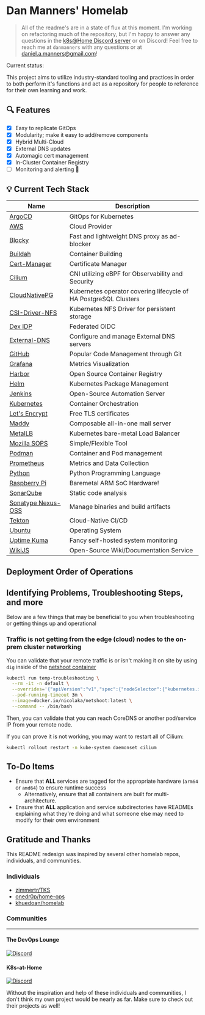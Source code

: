 # Dan Manners' Homelab

> All of the readme's are in a state of flux at this moment. I'm working on refactoring much of the repository, but I'm happy to answer any questions in the [k8s@Home Discord server](https://discord.gg/k8s-at-home) or on Discord! Feel free to reach me at `danmanners` with any questions or at [daniel.a.manners@gmail.com](mailto:daniel.a.manners@gmail.com)!

Current status:
  
This project aims to utilize industry-standard tooling and practices in order to both perform it's functions and act as a repository for people to reference for their own learning and work.

## 🔍 Features

- [x] Easy to replicate GitOps
- [x] Modularity; make it easy to add/remove components
- [x] Hybrid Multi-Cloud
- [x] External DNS updates
- [x] Automagic cert management
- [x] In-Cluster Container Registry
- [ ] Monitoring and alerting 🚧

## 💡 Current Tech Stack

| Name                                                                     | Description                                                      |
| ------------------------------------------------------------------------ | ---------------------------------------------------------------- |
| [ArgoCD](https://argoproj.github.io/cd/)                                 | GitOps for Kubernetes                                            |
| [AWS](https://aws.amazon.com/)                                           | Cloud Provider                                                   |
| [Blocky](https://github.com/0xERR0R/blocky)                              | Fast and lightweight DNS proxy as ad-blocker                     |
| [Buildah](https://github.com/containers/buildah/)                        | Container Building                                               |
| [Cert-Manager](https://cert-manager.io/docs/)                            | Certificate Manager                                              |
| [Cilium](https://cilium.io/)                                             | CNI utilizing eBPF for Observability and Security                |
| [CloudNativePG](https://cloudnative-pg.io/)                              | Kubernetes operator covering lifecycle of HA PostgreSQL Clusters |
| [CSI-Driver-NFS](https://github.com/kubernetes-csi/csi-driver-nfs)       | Kubernetes NFS Driver for persistent storage                     |
| [Dex IDP](https://dexidp.io/)                                            | Federated OIDC                                                   |
| [External-DNS](https://github.com/kubernetes-sigs/external-dns)          | Configure and manage External DNS servers                        |
| [GitHub](https://github.com/)                                            | Popular Code Management through Git                              |
| [Grafana](https://grafana.com/)                                          | Metrics Visualization                                            |
| [Harbor](https://goharbor.io/)                                           | Open Source Container Registry                                   |
| [Helm](https://helm.sh/)                                                 | Kubernetes Package Management                                    |
| [Jenkins](https://www.jenkins.io/)                                       | Open-Source Automation Server                                    |
| [Kubernetes](https://kubernetes.io/)                                     | Container Orchestration                                          |
| [Let's Encrypt](https://letsencrypt.org/)                                | Free TLS certificates                                            |
| [Maddy](https://github.com/foxcpp/maddy)                                 | Composable all-in-one mail server                                |
| [MetalLB](https://metallb.universe.tf/)                                  | Kubernetes bare-metal Load Balancer                              |
| [Mozilla SOPS](https://github.com/mozilla/sops)                          | Simple/Flexible Tool                                             |
| [Podman](https://github.com/containers/podman/)                          | Container and Pod management                                     |
| [Prometheus](https://prometheus.io/)                                     | Metrics and Data Collection                                      |
| [Python](https://www.python.org/)                                        | Python Programming Language                                      |
| [Raspberry Pi](https://www.raspberrypi.org/)                             | Baremetal ARM SoC Hardware!                                      |
| [SonarQube](https://www.sonarqube.org/)                                  | Static code analysis                                             |
| [Sonatype Nexus-OSS](https://www.sonatype.com/products/nexus-repository) | Manage binaries and build artifacts                              |
| [Tekton](https://tekton.dev/)                                            | Cloud-Native CI/CD                                               |
| [Ubuntu](https://ubuntu.com/)                                            | Operating System                                                 |
| [Uptime Kuma](https://github.com/louislam/uptime-kuma)                   | Fancy self-hosted system monitoring                              |
| [WikiJS](https://js.wiki/)                                               | Open-Source Wiki/Documentation Service                           |

## Deployment Order of Operations

## Identifying Problems, Troubleshooting Steps, and more

Below are a few things that may be beneficial to you when troubleshooting or getting things up and operational

### Traffic is not getting from the edge (cloud) nodes to the on-prem cluster networking

You can validate that your remote traffic is or isn't making it on site by using `dig` inside of the [netshoot container]()

```bash
kubectl run temp-troubleshooting \
  --rm -it -n default \
  --overrides='{"apiVersion":"v1","spec":{"nodeSelector":{"kubernetes.io/hostname":"talos-aws-grav01"}}}' \
  --pod-running-timeout 3m \
  --image=docker.io/nicolaka/netshoot:latest \
  --command -- /bin/bash
```

Then, you can validate that you can reach CoreDNS or another pod/service IP from your remote node.

If you can prove it is not working, you may want to restart all of Cilium:

```bash
kubectl rollout restart -n kube-system daemonset cilium
```

## To-Do Items

- Ensure that **ALL** services are tagged for the appropriate hardware (`arm64` or `amd64`) to ensure runtime success
  - Alternatively, ensure that all containers are built for multi-architecture.
- Ensure that **ALL** application and service subdirectories have READMEs explaining what they're doing and what someone else may need to modify for their own environment

## Gratitude and Thanks

This README redesign was inspired by several other homelab repos, individuals, and communities.

### Individuals

- [zimmertr/TKS](https://github.com/zimmertr/TKS)
- [onedr0p/home-ops](https://github.com/onedr0p/home-ops/)
- [khuedoan/homelab](https://github.com/khuedoan/homelab)

### Communities

---

#### The DevOps Lounge

[![Discord](https://img.shields.io/discord/611083841792376843?style=for-the-badge&label=discord&logo=discord&logoColor=white)](https://discord.gg/devopslounge)

#### K8s-at-Home

[![Discord](https://img.shields.io/discord/673534664354430999?style=for-the-badge&label=discord&logo=discord&logoColor=white)](https://discord.gg/k8s-at-home)

Without the inspiration and help of these individuals and communities, I don't think my own project would be nearly as far. Make sure to check out their projects as well!

